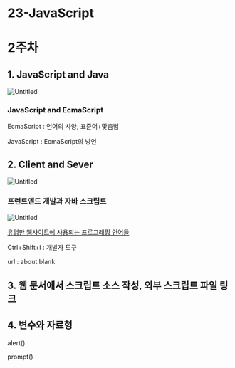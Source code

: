 # 23-JavaScript
# 2주차
## 1. JavaScript and Java

![Untitled](https://s3-us-west-2.amazonaws.com/secure.notion-static.com/b5049bca-86eb-4f3f-b42b-ab7275a25370/Untitled.png)

### JavaScript and EcmaScript

EcmaScript : 언어의 사양, 표준어+맞춤법

JavaScript : EcmaScript의 방언 

## 2. Client and Sever

![Untitled](https://s3-us-west-2.amazonaws.com/secure.notion-static.com/914e1113-85a6-49ae-89da-101f40740719/Untitled.png)

### 프런트엔드 개발과 자바 스크립트

![Untitled](https://s3-us-west-2.amazonaws.com/secure.notion-static.com/f617620c-f72c-4c81-a3f0-cc115384a94f/Untitled.png)

[유명한 웹사이트에 사용되는 프로그래밍 언어들](https://ko.wikipedia.org/wiki/%EC%9C%A0%EB%AA%85%ED%95%9C_%EC%9B%B9%EC%82%AC%EC%9D%B4%ED%8A%B8%EC%97%90_%EC%82%AC%EC%9A%A9%EB%90%98%EB%8A%94_%ED%94%84%EB%A1%9C%EA%B7%B8%EB%9E%98%EB%B0%8D_%EC%96%B8%EC%96%B4%EB%93%A4)

Ctrl+Shift+i : 개발자 도구

url : about:blank

## 3. 웹 문서에서 스크립트 소스 작성, 외부 스크립트 파일 링크

## 4. 변수와 자료형

alert()

prompt()
